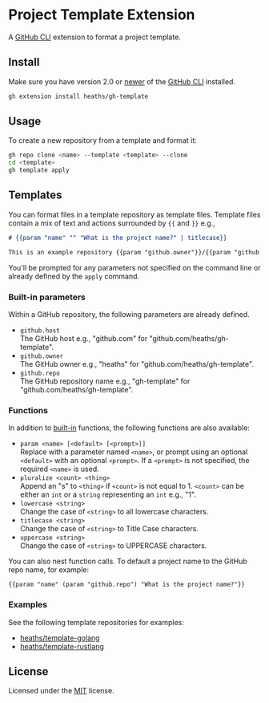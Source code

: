 # Project Template Extension

A [GitHub CLI] extension to format a project template.

## Install

Make sure you have version 2.0 or [newer] of the [GitHub CLI] installed.

```bash
gh extension install heaths/gh-template
```

## Usage

To create a new repository from a template and format it:

```bash
gh repo clone <name> --template <template> --clone
cd <template>
gh template apply
```

## Templates

You can format files in a template repository as template files.
Template files contain a mix of text and actions surrounded by `{{` and `}}` e.g.,

```markdown
# {{param "name" "" "What is the project name?" | titlecase}}

This is an example repository {{param "github.owner"}}/{{param "github.repo"}}.
```

You'll be prompted for any parameters not specified on the command line
or already defined by the `apply` command.

### Built-in parameters

Within a GitHub repository, the following parameters are already defined.

* `github.host`\
  The GitHub host e.g., "github.com" for "github.com/heaths/gh-template".
* `github.owner`\
  The GitHub owner e.g., "heaths" for "github.com/heaths/gh-template".
* `github.repo`\
  The GitHub repository name e.g., "gh-template" for "github.com/heaths/gh-template".

### Functions

In addition to [built-in](https://pkg.go.dev/text/template#hdr-Functions) functions,
the following functions are also available:

* `param <name> [<default> [<prompt>]]`\
  Replace with a parameter named `<name>`, or prompt using an optional `<default>`
  with an optional `<prompt>`. If a `<prompt>` is not specified, the required
  `<name>` is used.
* `pluralize <count> <thing>`\
  Append an "s" to `<thing>` if `<count>` is not equal to 1. `<count>` can be
  either an `int` or a `string` representing an `int` e.g., "1".
* `lowercase <string>`\
  Change the case of `<string>` to all lowercase characters.
* `titlecase <string>`\
  Change the case of `<string>` to Title Case characters.
* `uppercase <string>`\
  Change the case of `<string>` to UPPERCASE characters.

You can also nest function calls. To default a project name to the GitHub repo name, for example:

```text
{{param "name" (param "github.repo") "What is the project name?"}}
```

### Examples

See the following template repositories for examples:

* [heaths/template-golang](https://github.com/heaths/template-golang)
* [heaths/template-rustlang](https://github.com/heaths/template-rustlang)

## License

Licensed under the [MIT](LICENSE.txt) license.

[GitHub CLI]: https://github.com/cli/cli
[newer]: https://github.com/cli/cli/releases/latest
